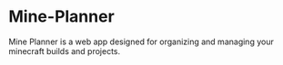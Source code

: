 # Mine-Planner
Mine Planner is a web app designed for organizing and managing your minecraft builds and projects.
